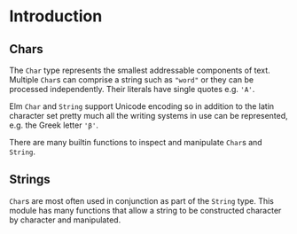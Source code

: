 # Introduction

## Chars

The `Char` type represents the smallest addressable components of text.
Multiple `Char`s can comprise a string such as `"word"` or they can be
processed independently. Their literals have single quotes e.g. `'A'`.

Elm `Char` and `String` support Unicode encoding so in addition to the latin character set pretty much all the writing systems in use can be represented, e.g. the Greek letter `'β'`.

There are many builtin functions to inspect and manipulate `Char`s and `String`. 

## Strings

`Char`s are most often used in conjunction as part of the `String` type.
This module has many functions that allow a string to be constructed
character by character and manipulated.
